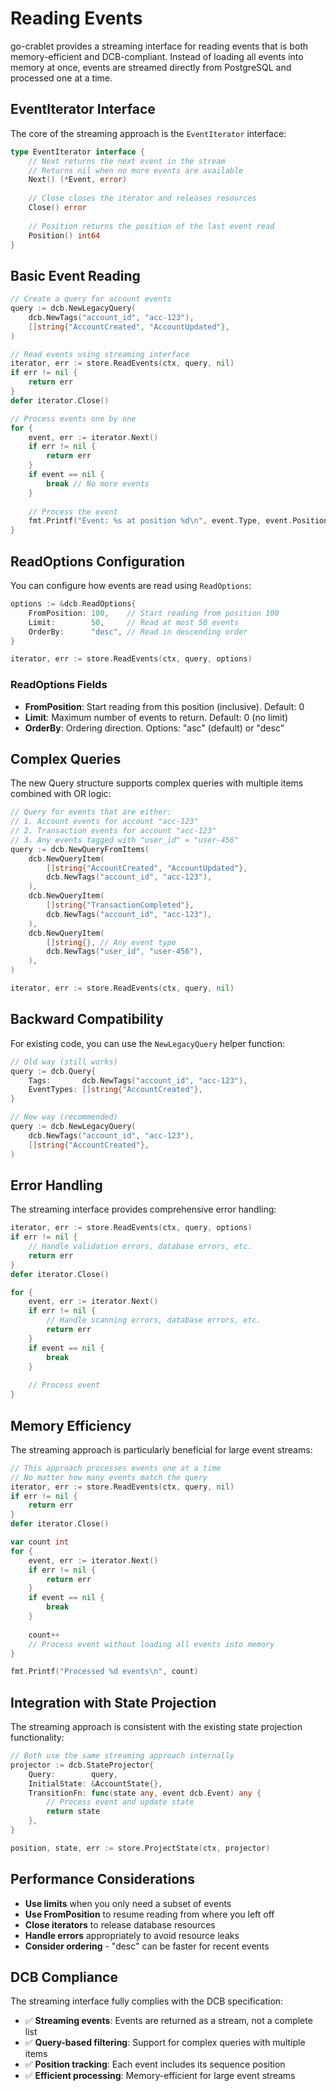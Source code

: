 # Reading Events

go-crablet provides a streaming interface for reading events that is both memory-efficient and DCB-compliant. Instead of loading all events into memory at once, events are streamed directly from PostgreSQL and processed one at a time.

## EventIterator Interface

The core of the streaming approach is the `EventIterator` interface:

```go
type EventIterator interface {
    // Next returns the next event in the stream
    // Returns nil when no more events are available
    Next() (*Event, error)
    
    // Close closes the iterator and releases resources
    Close() error
    
    // Position returns the position of the last event read
    Position() int64
}
```

## Basic Event Reading

```go
// Create a query for account events
query := dcb.NewLegacyQuery(
    dcb.NewTags("account_id", "acc-123"),
    []string{"AccountCreated", "AccountUpdated"},
)

// Read events using streaming interface
iterator, err := store.ReadEvents(ctx, query, nil)
if err != nil {
    return err
}
defer iterator.Close()

// Process events one by one
for {
    event, err := iterator.Next()
    if err != nil {
        return err
    }
    if event == nil {
        break // No more events
    }
    
    // Process the event
    fmt.Printf("Event: %s at position %d\n", event.Type, event.Position)
}
```

## ReadOptions Configuration

You can configure how events are read using `ReadOptions`:

```go
options := &dcb.ReadOptions{
    FromPosition: 100,    // Start reading from position 100
    Limit:        50,     // Read at most 50 events
    OrderBy:      "desc", // Read in descending order
}

iterator, err := store.ReadEvents(ctx, query, options)
```

### ReadOptions Fields

- **FromPosition**: Start reading from this position (inclusive). Default: 0
- **Limit**: Maximum number of events to return. Default: 0 (no limit)
- **OrderBy**: Ordering direction. Options: "asc" (default) or "desc"

## Complex Queries

The new Query structure supports complex queries with multiple items combined with OR logic:

```go
// Query for events that are either:
// 1. Account events for account "acc-123"
// 2. Transaction events for account "acc-123"
// 3. Any events tagged with "user_id" = "user-456"
query := dcb.NewQueryFromItems(
    dcb.NewQueryItem(
        []string{"AccountCreated", "AccountUpdated"},
        dcb.NewTags("account_id", "acc-123"),
    ),
    dcb.NewQueryItem(
        []string{"TransactionCompleted"},
        dcb.NewTags("account_id", "acc-123"),
    ),
    dcb.NewQueryItem(
        []string{}, // Any event type
        dcb.NewTags("user_id", "user-456"),
    ),
)

iterator, err := store.ReadEvents(ctx, query, nil)
```

## Backward Compatibility

For existing code, you can use the `NewLegacyQuery` helper function:

```go
// Old way (still works)
query := dcb.Query{
    Tags:       dcb.NewTags("account_id", "acc-123"),
    EventTypes: []string{"AccountCreated"},
}

// New way (recommended)
query := dcb.NewLegacyQuery(
    dcb.NewTags("account_id", "acc-123"),
    []string{"AccountCreated"},
)
```

## Error Handling

The streaming interface provides comprehensive error handling:

```go
iterator, err := store.ReadEvents(ctx, query, options)
if err != nil {
    // Handle validation errors, database errors, etc.
    return err
}
defer iterator.Close()

for {
    event, err := iterator.Next()
    if err != nil {
        // Handle scanning errors, database errors, etc.
        return err
    }
    if event == nil {
        break
    }
    
    // Process event
}
```

## Memory Efficiency

The streaming approach is particularly beneficial for large event streams:

```go
// This approach processes events one at a time
// No matter how many events match the query
iterator, err := store.ReadEvents(ctx, query, nil)
if err != nil {
    return err
}
defer iterator.Close()

var count int
for {
    event, err := iterator.Next()
    if err != nil {
        return err
    }
    if event == nil {
        break
    }
    
    count++
    // Process event without loading all events into memory
}

fmt.Printf("Processed %d events\n", count)
```

## Integration with State Projection

The streaming approach is consistent with the existing state projection functionality:

```go
// Both use the same streaming approach internally
projector := dcb.StateProjector{
    Query:        query,
    InitialState: &AccountState{},
    TransitionFn: func(state any, event dcb.Event) any {
        // Process event and update state
        return state
    },
}

position, state, err := store.ProjectState(ctx, projector)
```

## Performance Considerations

- **Use limits** when you only need a subset of events
- **Use FromPosition** to resume reading from where you left off
- **Close iterators** to release database resources
- **Handle errors** appropriately to avoid resource leaks
- **Consider ordering** - "desc" can be faster for recent events

## DCB Compliance

The streaming interface fully complies with the DCB specification:

- ✅ **Streaming events**: Events are returned as a stream, not a complete list
- ✅ **Query-based filtering**: Support for complex queries with multiple items
- ✅ **Position tracking**: Each event includes its sequence position
- ✅ **Efficient processing**: Memory-efficient for large event streams 